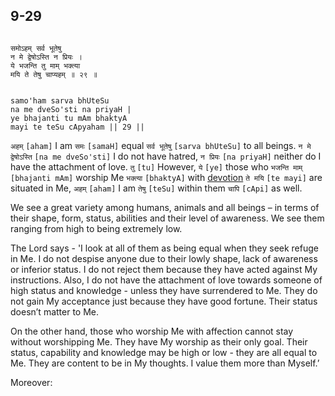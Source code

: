 ## 9-29


```shloka-sa

समोऽहम् सर्व भूतेषु
न मे द्वेषोऽस्ति न प्रियः ।
ये भजन्ति तु माम् भक्त्या
मयि ते तेषु चाप्यहम् ॥ २९ ॥

```
```shloka-sa-hk

samo'ham sarva bhUteSu
na me dveSo'sti na priyaH |
ye bhajanti tu mAm bhaktyA
mayi te teSu cApyaham || 29 ||

```
`अहम्` `[aham]` I am `समः` `[samaH]` equal `सर्व भूतेषु` `[sarva bhUteSu]` to all beings. `न मे द्वेषोऽस्ति` `[na me dveSo'sti]` I do not have hatred, `न प्रियः` `[na priyaH]` neither do I have the attachment of love. `तु` `[tu]` However, `ये` `[ye]` those who `भजन्ति माम्` `[bhajanti mAm]` worship Me `भक्त्या` `[bhaktyA]` with 
[devotion](bhakti_a_defn) `ते मयि` `[te mayi]` are situated in Me, `अहम्` `[aham]` I am `तेषु` `[teSu]` within them `चापि` `[cApi]` as well.

We see a great variety among humans, animals and all beings – in terms of their shape, form, status, abilities and their level of awareness. We see them ranging from high to being extremely low. 

The Lord says - 'I look at all of them as being equal when they seek refuge in Me. I do not despise anyone due to their lowly shape, lack of awareness or inferior status. I do not reject them because they have acted against My instructions. Also, I do not have the attachment of love towards someone of high status and knowledge - unless they have surrendered to Me. They do not gain My acceptance just because they have good fortune. Their status doesn’t matter to Me.

On the other hand, those who worship Me with affection cannot stay without worshipping Me. They have My worship as their only goal. Their status, capability and knowledge may be high or low - they are all equal to Me. They are content to be in My thoughts. I value them more than Myself.’

Moreover:


